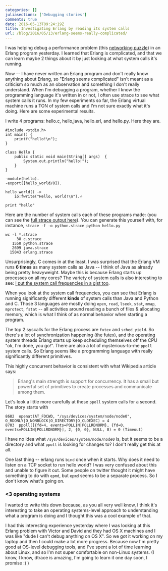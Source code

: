 ```yaml
---
categories: []
juliasections: ['Debugging stories']
comments: true
date: 2016-05-13T09:24:19Z
title: Investigating Erlang by reading its system calls
url: /blog/2016/05/13/erlang-seems-really-complicated/
---
```


I was helping debug a performance problem (this [networking puzzle](https://gist.github.com/jvns/c7e277c7a44e22ce5a6e5707febcfbf3)) in an Erlang program yesterday. I learned that Erlang is complicated, and that we can learn maybe 2 things about it by just looking at what system calls it's running.

Now -- I have never written an Erlang program and don't really know anything about Erlang, so "Erlang seems complicated" isn't meant as a criticism so much as an observation and something I don't really understand. When I'm debugging a program, whether I know the programming language it's written in or not, I often use strace to see what system calls it runs. In my few experiments so far, the Erlang virtual machine runs a TON of system calls and I'm not sure exactly what it's doing. Here are some experimental results.

I write 4 programs: hello.c, hello,java, hello.erl, and hello.py. Here they are.

```
#include <stdio.h>
int main() {
    printf("hello!\n");
}
```

```
class Hello {
    public static void main(String[] args)  {
        System.out.println("hello!");
    }
}
```

```
-module(hello).
-export([hello_world/0]).

hello_world() ->
    io:fwrite("Hello, world!\n").⏎ 
```

```
print "hello"
```

Here are the number of system calls each of these programs made: (you can see the [full strace output here](https://gist.github.com/jvns/a5a5a39c6b79445279a7d3d03ba0c153)). You can generate this yourself with, for instance, `strace -f -o python.strace python hello.py`

```
wc -l *.strace
     38 c.strace
   1550 python.strace
   2699 java.strace
  15043 erlang.strace
```

Unsurprisingly, C comes in at the least. I was surprised that the Erlang VM runs **6 times** as many system calls as Java -- I think of Java as already being pretty heavyweight. Maybe this is because Erlang starts up processes on all my cores? The variety of system calls is also interesting to see: [I put the system call frequencies in a gist too](https://gist.github.com/jvns/4b179aa7bd3e507a361f21de94e721d5).

When you look at the system call frequencies, you can see that Erlang is running significantly different **kinds** of system calls than Java and Python and C. Those 3 languages are mostly doing `open`, `read`, `lseek`, `stat`, `mmap`, `mprotect`, `fstat` -- all activities around reading a bunch of files & allocating memory, which is what I think of as normal behavior when starting a program.

The top 2 syscalls for the Erlang process are `futex` and `sched_yield`. So there's a lot of synchronization happening (the futex), and the operating system threads Erlang starts up keep scheduling themselves off the CPU "ok, I'm done, you go!". There are also a lot of mysterious-to-me `ppoll` system calls. So Erlang seems like a programming language with really significantly different primitives.

This highly concurrent behavior is consistent with what Wikipedia article says:

> Erlang's main strength is support for concurrency. It has a small but powerful
> set of primitives to create processes and communicate among them.

Let's look a little more carefully at these `ppoll` system calls for a second. The story starts with

```
8682  openat(AT_FDCWD, "/sys/devices/system/node/node0", O_RDONLY|O_NONBLOCK|O_DIRECTORY|O_CLOEXEC) = 4
8703  ppoll([{fd=4, events=POLLIN|POLLRDNORM}, {fd=0, events=POLLIN|POLLRDNORM}], 2, {0, 0}, NULL, 8) = 0 (Timeout)
```

I have no idea what `/sys/devices/system/node/node0` is, but it seems to be a directory and what `ppoll` is looking for changes to? I don't really get this at all.

One last thing -- erlang runs `bind` once when it starts. Why does it need to listen on a TCP socket to run hello world? I was very confused about this and unable to figure it out. Some people on twitter thought it might have something to do with `epmd`, but `epmd` seems to be a separate process. So I don't know what's going on.

### <3 operating systems

I wanted to write this down because, as you all very well know, I think it's interesting to take an operating systems-level approach to understanding what a program is doing and I thought this was a cool example of that.

I had this interesting experience yesterday where I was looking at this Erlang problem with Victor and David and they had OS X machines and I was like "dude I can't debug anything on OS X". So we got it working on my laptop and then I could make a lot more progress. Because now I'm pretty good at OS-level debugging tools, and I've spent a lot of time learning about Linux, and so I'm not super comfortable on non-Linux systems. (I know, I know, dtrace is amazing, I'm going to learn it one day soon, I promise :) ) 
